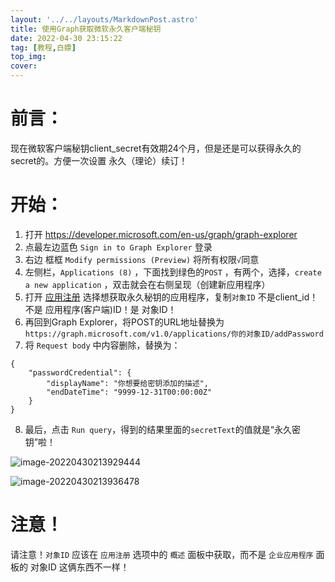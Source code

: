 ```yaml
---
layout: '../../layouts/MarkdownPost.astro'
title: 使用Graph获取微软永久客户端秘钥
date: 2022-04-30 23:15:22
tag: [教程,白嫖]
top_img: 
cover: 
---
```


# 前言：

现在微软客户端秘钥client_secret有效期24个月，但是还是可以获得永久的secret的。方便一次设置 永久（理论）续订！

# 开始：

1. 打开 https://developer.microsoft.com/en-us/graph/graph-explorer
2. 点最左边蓝色 `Sign in to Graph Explorer` 登录
3. 右边 框框 `Modify permissions (Preview)` 将所有权限`√`同意
4. 左侧栏，`Applications (8)` ，下面找到绿色的`POST` ，有两个，选择，`create a new application` ，双击就会在右侧呈现（创建新应用程序）
5. 打开 [应用注册](https://portal.azure.com/#blade/Microsoft_AAD_RegisteredApps/ApplicationsListBlade) 选择想获取永久秘钥的应用程序，复制`对象ID` 不是client_id！不是 应用程序(客户端)ID！是 对象ID！
6. 再回到Graph Explorer，将POST的URL地址替换为 `https://graph.microsoft.com/v1.0/applications/你的对象ID/addPassword` 
7. 将 `Request body` 中内容删除，替换为：

```
{
	"passwordCredential": {
		"displayName": "你想要给密钥添加的描述",
		"endDateTime": "9999-12-31T00:00:00Z"
	}
}
```
8. 最后，点击 `Run query`，得到的结果里面的`secretText`的值就是“永久密钥”啦！

![image-20220430213929444](https://img.pighog.repl.co/2022/04/image-20220430213929444.png)

![image-20220430213936478](https://img.pighog.repl.co/2022/04/image-20220430213936478.png)

# 注意！

请注意！`对象ID` 应该在 `应用注册` 选项中的 `概述` 面板中获取，而不是 `企业应用程序` 面板的 对象ID 这俩东西不一样！
